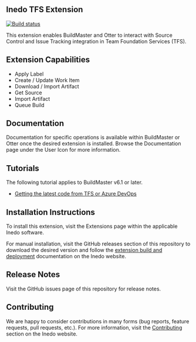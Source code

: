 ## Inedo TFS Extension

[![Build status](https://buildmaster.inedo.com/api/ci-badges/image?API_Key=badges&$ApplicationId=11)](https://buildmaster.inedo.com/api/ci-badges/link?API_Key=badges&$ApplicationId=11)

This extension enables BuildMaster and Otter to interact with Source Control and Issue Tracking integration in Team Foundation Services (TFS).

## Extension Capabilities
- Apply Label
- Create / Update Work Item
- Download / Import Artifact
- Get Source
- Import Artifact
- Queue Build

## Documentation
Documentation for specific operations is available within BuildMaster or Otter once the desired extension is installed. Browse the Documentation page under the User Icon for more information.

## Tutorials
The following tutorial applies to BuildMaster v6.1 or later.
- [Getting the latest code from TFS or Azure DevOps](https://inedo.com/support/documentation/buildmaster/builds/continuous-integration/source-control/azure-devops-tfs)


## Installation Instructions

To install this extension, visit the Extensions page within the applicable Inedo software.

For manual installation, visit the GitHub releases section of this repository to download the desired version and follow the [extension build and deployment](https://inedo.com/support/documentation/various/inedo-sdk/creating#building-deploying) documentation on the Inedo website.

## Release Notes

Visit the GitHub issues page of this repository for release notes.

## Contributing

We are happy to consider contributions in many forms (bug reports, feature requests, pull requests, etc.). For more information, visit the [Contributing](https://inedo.com/open/contributing) section on the Inedo website.